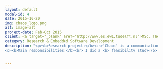 ```yaml
---
layout: default
modal-id: 4
date: 2015-10-20
img: chaos_logo.png
alt: image-alt
project-date: Feb-Oct 2015
client: <a target="_blank" href="http://www.es.ewi.tudelft.nl">MSc. Thesis</a>
category: Research & Embedded Software Development
description: "<p><b>Research project:</b><br>'Chaos' is a communication primitive for cyber-physical systems - anything that combines sensors, actuators and processors (e.g. cars, drones, smart cities) - that currently works with only one specific system and radio type. <br> </p> 
<p><b>Main responsibilities:</b><br> I did a <b> feasibility study</b> to determine whether it could also work on the<b> Bluetooth Low Energy </b> physical layer and demonstrated this with an implementation on the <b> ARM based Nordic Semiconductor NRF51 chip</b>.<br> This involved adapting the CHAOS algorithm to the specifics of the BLE Phy in order to improve the performance. I also build a 25 node testbed to automate the <b> testing </b> using a combination of bash and Python scripting. </p> <br> <p>The project took place at Chalmers University of Technology (Gothenburg, Sweden) and at the TU Delft. </p>"


---
```

